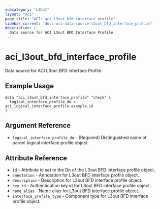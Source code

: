 ```yaml
---
subcategory: "L3Out"
layout: "aci"
page_title: "ACI: aci_l3out_bfd_interface_profile"
sidebar_current: "docs-aci-data-source-l3out_bfd_interface_profile"
description: |-
  Data source for ACI L3out BFD Interface Profile
---
```


# aci_l3out_bfd_interface_profile

Data source for ACI L3out BFD Interface Profile

## Example Usage

```hcl
data "aci_l3out_bfd_interface_profile" "check" {
  logical_interface_profile_dn = aci_logical_interface_profile.example.id
}
```

## Argument Reference

- `logical_interface_profile_dn` - (Required) Distinguished name of parent logical interface profile object.

## Attribute Reference

- `id` - Attribute id set to the Dn of the L3out BFD interface profile object.
- `annotation` - Annotation for L3out BFD interface profile object.
- `description` - Description for L3out BFD interface profile object.
- `key_id` - Authentication key id for L3out BFD interface profile object.
- `name_alias` - Name alias for L3out BFD interface profile object.
- `interface_profile_type` - Component type for L3out BFD interface profile object.
